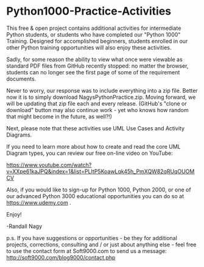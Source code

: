 # Python1000-Practice-Activities
This free & open project contains additional activities for intermediate Python students, or students who have completed our "Python 1000" Training. Designed for accomplished beginners, students enrolled in our other Python training opportunities will also enjoy these activities.

Sadly, for some reason the ability to view what once were viewable as standard PDF files from GitHub recently stopped: no matter the browser, students can no longer see the first page of some of the requirement documents. 

Never to worry, our response was to include everything into a zip file. Better now it is to simply download NagysPythonPractice.zip. Moving forward, we will be updating that zip file each and every release. (GitHub's "clone or download" button may also continue work - yet who knows how random that might become in the future, as well?!)

Next, please note that these activities use UML Use Cases and Activity Diagrams.

If you need to learn more about how to create and read the core UML Diagram types, you can review our free on-line video on YouTube:

https://www.youtube.com/watch?v=XXpe61kaJPQ&index=1&list=PLItP5KoawLqk45h_PmXQW82qRUqOUOMCV

Also, if you would like to sign-up for Python 1000, Python 2000, or one of our advanced Python 3000 educational opportunities you can do so at https://www.udemy.com .


Enjoy!

-Randall Nagy


p.s. If you have suggestions or opportunities - be they for additional projects, corrections, consulting and / or just about anything else - feel free to use the contact form at Soft9000.com to send us a message: http://soft9000.com/blog9000/contact.php




